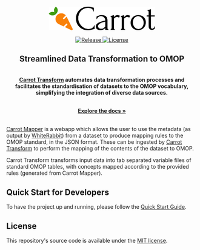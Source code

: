 <p align="center">
  <a href="https://carrot.ac.uk/" target="_blank">
  <picture>
    <source media="(prefers-color-scheme: dark)" srcset="/images/logo-dark.png">
    <img alt="Carrot Logo" src="/images/logo-primary.png" width="280"/>
  </picture>
  </a>
</p>

<p align="center">

<a href="https://github.com/Health-Informatics-UoN/carrot-transform/releases">
  <img src="https://img.shields.io/github/v/release/Health-Informatics-UoN/carrot-transform" alt="Release">
</a>
<a href="https://opensource.org/license/mit">
  <img src="https://img.shields.io/badge/License-MIT-yellow.svg" alt="License">
</a>
</p>


<div align="center">
  <strong>
  <h2>Streamlined Data Transformation to OMOP</h2><br />
<a href="https://carrot.ac.uk/">Carrot Transform</a> automates data transformation processes and facilitates the standardisation of datasets to the OMOP vocabulary, simplifying the integration of diverse data sources.
  <br />
  </strong>
</div>

<p align="center">
  <br />
  <a href="https://carrot.ac.uk/transform" rel="dofollow"><strong>Explore the docs »</strong></a>
  <br />
<br />  

<a href="https://carrot.ac.uk/">Carrot Mapper</a> is a webapp which allows the user to use the metadata (as output by [WhiteRabbit](https://github.com/OHDSI/WhiteRabbit)) from a dataset to produce mapping rules to the OMOP standard, in the JSON format. These can be ingested by [Carrot Transform](https://carrot.ac.uk/transform/quickstart) to perform the mapping of the contents of the dataset to OMOP.

Carrot Transform transforms input data into tab separated variable files of standard OMOP tables, with  concepts mapped according to the provided rules (generated from Carrot Mapper).

## Quick Start for Developers

To have the project up and running, please follow the [Quick Start Guide](https://carrot.ac.uk/transform/quickstart).

## License

This repository's source code is available under the [MIT license](LICENSE).


